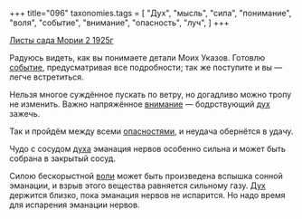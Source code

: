 +++
title="096"
taxonomies.tags = [
 "Дух",
 "мысль",
 "сила",
 "понимание",
 "воля",
 "событие",
 "внимание",
 "опасность",
 "луч",
]
+++

[Листы сада Мории 2 1925г](/agni/1925)

Радуюсь видеть, как вы понимаете детали Моих Указов. Готовлю [событие](/tags/событие), предусматривая все подробности; так же поступите и вы — легче встретиться.   

Нельзя многое суждённое пускать по ветру, но догадливо можно тропу не изменить. Важно напряжённое [внимание](/tags/внимание) — бодрствующий [дух](/tags/мысль) зажечь.   

Так и пройдём между всеми [опасностями](/tags/опасность), и неудача обернётся в удачу.   

Чудо с сосудом [духа](/tags/Дух) эманация нервов особенно сильна и может быть собрана в закрытый сосуд.   

Силою бескорыстной [воли](/tags/воля) может быть произведена вспышка сонной эманации, и взрыв этого вещества равняется сильному газу. [Дух](/tags/Дух) держится близко, пока эманация нервов не испарится. Но надо время для испарения эманации нервов.   

